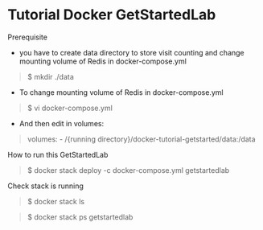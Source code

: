 # Tutorial Docker GetStartedLab

Prerequisite
- you have to create data directory to store visit counting and change mounting volume of Redis in docker-compose.yml
> $ mkdir ./data

- To change mounting volume of Redis in docker-compose.yml
> $ vi docker-compose.yml

- And then edit in volumes:
> volumes:
>      - /{running directory}/docker-tutorial-getstarted/data:/data


How to run this GetStartedLab

> $ docker stack deploy -c docker-compose.yml getstartedlab

Check stack is running

> $ docker stack ls

> $ docker stack ps getstartedlab
